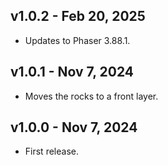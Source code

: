## v1.0.2 - Feb 20, 2025

- Updates to Phaser 3.88.1.

## v1.0.1 - Nov 7, 2024

- Moves the rocks to a front layer.

## v1.0.0 - Nov 7, 2024

- First release.